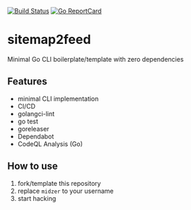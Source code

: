 [![Build Status](https://github.com/midzer/sitemap2feed/workflows/build/badge.svg)](https://github.com/midzer/sitemap2feed/actions)
[![Go ReportCard](https://goreportcard.com/badge/midzer/sitemap2feed)](https://goreportcard.com/report/midzer/sitemap2feed)

# sitemap2feed

Minimal Go CLI boilerplate/template with zero dependencies

## Features

- minimal CLI implementation
- CI/CD
- golangci-lint
- go test
- goreleaser
- Dependabot
- CodeQL Analysis (Go)

## How to use

1. fork/template this repository
2. replace `midzer` to your username
3. start hacking
